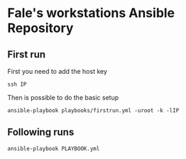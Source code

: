 # Fale's workstations Ansible Repository

## First run
First you need to add the host key

    ssh IP 

Then is possible to do the basic setup

    ansible-playbook playbooks/firstrun.yml -uroot -k -lIP

## Following runs

    ansible-playbook PLAYBOOK.yml

